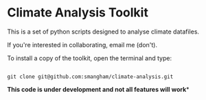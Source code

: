 # Climate Analysis Toolkit

This is a set of python scripts designed to analyse climate datafiles.

If you're interested in collaborating, email me (don't).

To install a copy of the toolkit, open the terminal and type:

```

git clone git@github.com:smangham/climate-analysis.git

```

**This code is under development and not all features will work***
